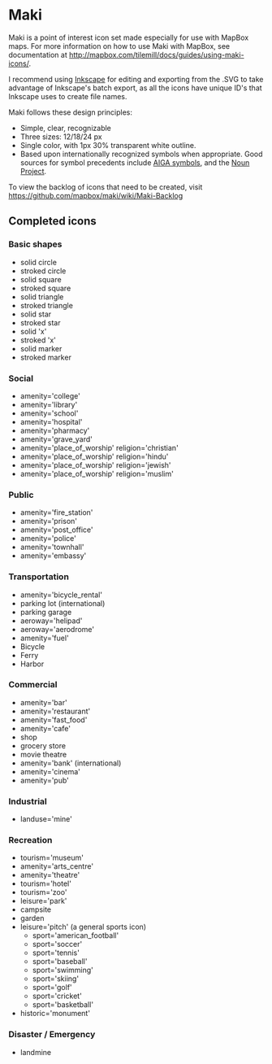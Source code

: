 # Maki 

Maki is a point of interest icon set made especially for use with MapBox maps. For more information on how to use Maki with MapBox, see documentation at http://mapbox.com/tilemill/docs/guides/using-maki-icons/.

I recommend using [Inkscape](http://inkscape.org/) for editing and exporting from the .SVG to take advantage of Inkscape's batch export, as all the icons have unique ID's that Inkscape uses to create file names. 

Maki follows these design principles:

- Simple, clear, recognizable
- Three sizes: 12/18/24 px
- Single color, with 1px 30% transparent white outline.
- Based upon internationally recognized symbols when appropriate. Good sources for symbol precedents include [AIGA symbols](http://www.aiga.org/symbol-signs/), and the [Noun Project](http://thenounproject.com/).

To view the backlog of icons that need to be created, visit https://github.com/mapbox/maki/wiki/Maki-Backlog

## Completed icons


### Basic shapes

- solid circle
- stroked circle
- solid square
- stroked square
- solid triangle
- stroked triangle
- solid star
- stroked star
- solid 'x'
- stroked 'x'
- solid marker
- stroked marker

### Social
- amenity='college'
- amenity='library'
- amenity='school'
- amenity='hospital'
- amenity='pharmacy'
- amenity='grave_yard'
- amenity='place_of_worship' religion='christian'
- amenity='place_of_worship' religion='hindu'
- amenity='place_of_worship' religion='jewish'
- amenity='place_of_worship' religion='muslim'

### Public
- amenity='fire_station'
- amenity='prison'
- amenity='post_office'
- amenity='police'   
- amenity='townhall'
- amenity='embassy'

### Transportation
- amenity='bicycle_rental'  
- parking lot (international)
- parking garage
- aeroway='helipad'
- aeroway='aerodrome'
- amenity='fuel'
- Bicycle
- Ferry
- Harbor

### Commercial
- amenity='bar'
- amenity='restaurant'
- amenity='fast_food' 
- amenity='cafe'
- shop
- grocery store
- movie theatre
- amenity='bank' (international)
- amenity='cinema'
- amenity='pub'   

### Industrial
- landuse='mine'

### Recreation
- tourism='museum'
- amenity='arts_centre'
- amenity='theatre'
- tourism='hotel'
- tourism='zoo'
- leisure='park'
- campsite
- garden
- leisure='pitch' (a general sports icon)
    - sport='american_football'
    - sport='soccer'
    - sport='tennis'
    - sport='baseball'
    - sport='swimming'
    - sport='skiing'
    - sport='golf'
    - sport='cricket'
    - sport='basketball'
- historic='monument'

### Disaster / Emergency

- landmine
